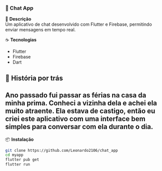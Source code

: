 ### 💬 Chat App

📌 **Descrição**  
Um aplicativo de chat desenvolvido com Flutter e Firebase, permitindo enviar mensagens em tempo real.

☕ **Tecnologias**  
- Flutter  
- Firebase  
- Dart  

## 📖 História por trás
Ano passado fui passar as férias na casa da minha prima. Conheci a vizinha dela e achei ela muito atraente. Ela estava de castigo, então eu criei este aplicativo com uma interface bem simples para conversar com ela durante o dia.
---
📦 **Instalação**  
```bash
git clone https://github.com/Leonardo2106/chat_app
cd myapp
flutter pub get
flutter run
